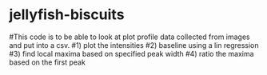 # jellyfish-biscuits

#This code is to be able to look at plot profile data collected from images and put into a csv.
#1) plot the intensities
#2) baseline using a lin regression
#3) find local maxima based on specified peak width
#4) ratio the maxima based on the first peak
